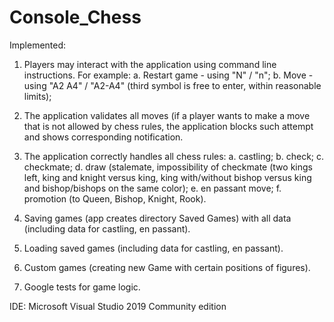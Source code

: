# Console_Chess
Implemented:

1. Players may interact with the application using command line instructions. For example:
	a. Restart game - using "N" / "n";
	b. Move - using "A2 A4" / "A2-A4" (third symbol is free to enter, within reasonable limits);

2. The application validates all moves (if a player wants to make a move that is not allowed by chess rules, 
   the application blocks such attempt and shows corresponding notification.
3. The application correctly handles all chess rules:
	a. castling;
	b. check;
	c. checkmate;
	d. draw (stalemate, impossibility of checkmate (two kings left, king and knight versus king,
		king with/without bishop versus king and bishop/bishops on the same color);
	e. en passant move;
	f. promotion (to Queen, Bishop, Knight, Rook).
 4. Saving games (app creates directory Saved Games) with all data (including data for castling, en passant).
 5. Loading saved games (including data for castling, en passant).
 6. Custom games (creating new Game with certain positions of figures).
 7. Google tests for game logic.

IDE: Microsoft Visual Studio 2019 Community edition

